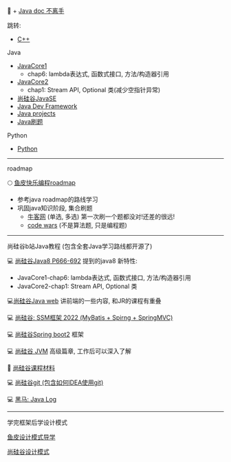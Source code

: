 :book:  + [Java doc 不离手](https://docs.oracle.com/en/java/javase/17/docs/api/)



跳转:

+ [C++](./CPP/readme.md)

Java
+ [JavaCore1](./javaCore/myJavaCore1.md)
  + chap6: lambda表达式, 函数式接口, 方法/构造器引用  
+ [JavaCore2](./javaCore2/myJavaCore2.md)
  + chap1: Stream API, Optional 类(减少空指针异常) 
+ [尚硅谷JavaSE](./GuiguShang_JavaSE.md)
+ [Java Dev Framework](./Java_Framework/myJavaFramework.md)
+ [Java projects](./javaProjects/javaProjects.md)
+ [Java刷题](./%E5%88%B7%E9%A2%98/newCoder.md)

Python
+ [Python](./Python/readme.md)
---
roadmap

:full_moon: [鱼皮快乐编程roadmap](https://github.com/liyupi/code-roadmap) 
+ 参考java roadmap的路线学习
+ 巩固java知识阶段, 集合刷题
  + [牛客网](https://www.nowcoder.com/exam/intelligent?questionJobId=10&tagId=21000) (单选, 多选) 第一次刷一个题都没对!还差的很远!
  + [code wars](https://www.codewars.com/dashboard) (不是算法题, 只是编程题) 

---
尚硅谷b站Java教程 (包含全套Java学习路线都开源了)

:computer: [尚硅谷Java8 P666-692](https://www.bilibili.com/video/BV1Kb411W75N?p=666&vd_source=c6866d088ad067762877e4b6b23ab9df) 提到的java8 新特性:
+ JavaCore1-chap6: lambda表达式, 函数式接口, 方法/构造器引用  
+ JavaCore2-chap1: Stream API, Optional 类 

:computer:[尚硅谷Java web](https://www.bilibili.com/video/BV1Y7411K7zz/?vd_source=c6866d088ad067762877e4b6b23ab9df) 讲前端的一些内容, 和JR的课程有重叠

:computer: [尚硅谷: SSM框架 2022 (MyBatis + Spirng + SpringMVC)](https://www.bilibili.com/video/BV1Ya411S7aT/?spm_id_from=333.1007.top_right_bar_window_default_collection.content.click&vd_source=c6866d088ad067762877e4b6b23ab9df)

:computer: [尚硅谷Spring boot2](https://www.bilibili.com/video/BV19K4y1L7MT/?vd_source=c6866d088ad067762877e4b6b23ab9df) 框架

:computer: [尚硅谷 JVM](https://www.bilibili.com/video/BV1PJ411n7xZ/?vd_source=c6866d088ad067762877e4b6b23ab9df) 高级篇章, 工作后可以深入了解

:book: [尚硅谷课程材料](http://www.atguigu.com/download.shtml)

:computer: [尚硅谷git (包含如何IDEA使用git)](https://www.bilibili.com/video/BV1vy4y1s7k6/?spm_id_from=333.337.search-card.all.click&vd_source=c6866d088ad067762877e4b6b23ab9df)

:computer: [黑马: Java Log](https://www.bilibili.com/video/BV1vA41137P2/?spm_id_from=333.337.search-card.all.click&vd_source=c6866d088ad067762877e4b6b23ab9df)

---
学完框架后学设计模式

[鱼皮设计模式导学](https://www.bilibili.com/video/BV1za411p7Ny/?spm_id_from=333.788.recommend_more_video.0&vd_source=c6866d088ad067762877e4b6b23ab9df)

[尚硅谷设计模式](https://www.bilibili.com/video/BV1G4411c7N4/?spm_id_from=333.337.search-card.all.click&vd_source=c6866d088ad067762877e4b6b23ab9df)